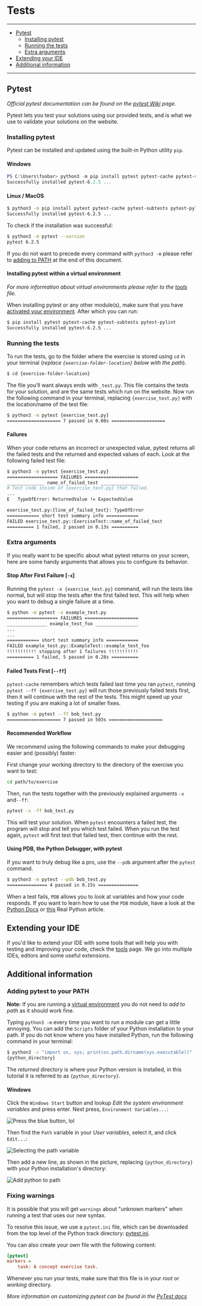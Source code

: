 # Tests

---

- [Pytest](#pytest)
  - [Installing pytest](#installing-pytest)
  - [Running the tests](#running-the-tests)
  - [Extra arguments](#extra-arguments)
- [Extending your IDE](#extending-your-ide)
- [Additional information](#additional-information)

---

## Pytest

_Official pytest documentation can be found on the [pytest Wiki](https://pytest.org/en/latest/) page._

Pytest lets you test your solutions using our provided tests, and is what we use to validate your solutions on the website.

### Installing pytest

Pytest can be installed and updated using the built-in Python utility `pip`.

#### Windows

```powershell
PS C:\Users\foobar> python3 -m pip install pytest pytest-cache pytest-subtests pytest-pylint
Successfully installed pytest-6.2.5 ...
```

#### Linux / MacOS

```bash
$ python3 -m pip install pytest pytest-cache pytest-subtests pytest-pylint
Successfully installed pytest-6.2.5 ...

```

To check if the installation was successful:

```bash
$ python3 -m pytest --version
pytest 6.2.5
```

If you do not want to precede every command with `python3 -m` please refer to [adding to PATH](#adding-to-path) at the end of this document.

#### Installing pytest within a virtual environment

*For more information about virtual environments please refer to the [tools](./tools) file.*

When installing pytest or any other module(s), make sure that you have [activated your environment](./tools#activating-your-virtual-environment). After which you can run:

```bash
$ pip install pytest pytest-cache pytest-subtests pytest-pylint
Successfully installed pytest-6.2.5 ...
```

### Running the tests

To run the tests, go to the folder where the exercise is stored using `cd` in your terminal (_replace `{exercise-folder-location}` below with the path_).

```bash
$ cd {exercise-folder-location}
```

The file you'll want always ends with `_test.py`.
This file contains the tests for your solution, and are the same tests which run on the website.
Now run the following command in your terminal, replacing `{exercise_test.py}` with the location/name of the test file:

```bash
$ python3 -m pytest {exercise_test.py}
==================== 7 passed in 0.08s ====================
```

#### Failures

When your code returns an incorrect or unexpected value, pytest returns all the failed tests and the returned and expected values of each. Look at the following failed test file:

```bash
$ python3 -m pytest {exercise_test.py}
=================== FAILURES ====================
______________ name_of_failed_test ______________
# Test code inside of {exercise_test.py} that failed.
...
E   TypeOfError: ReturnedValue != ExpectedValue

exercise_test.py:{line_of_failed_test}: TypeOfError
============ short test summary info ============
FAILED exercise_test.py::ExerciseTest::name_of_failed_test
========== 1 failed, 2 passed in 0.13s ==========
```

### Extra arguments

If you really want to be specific about what pytest returns on your screen, here are some handy arguments that allows you to configure its behavior.

#### Stop After First Failure [`-x`]

Running the `pytest -x {exercise_test.py}` command, will run the tests like normal, but will stop the tests after the first failed test. This will help when you want to debug a single failure at a time.

```bash
$ python -m pytest -x example_test.py
=================== FAILURES ====================
_______________ example_test_foo ________________
...
...
============ short test summary info ============
FAILED example_test.py::ExampleTest::example_test_foo
!!!!!!!!!!! stopping after 1 failures !!!!!!!!!!!
========== 1 failed, 5 passed in 0.28s ==========
```

#### Failed Tests First [`--ff`]

`pytest-cache` remembers which tests failed last time you ran `pytest`, running `pytest --ff {exercise_test.py}` will run those previously failed tests first, then it will continue with the rest of the tests. This might speed up your testing if you are making a lot of smaller fixes.

```bash
$ python -m pytest --ff bob_test.py
==================== 7 passed in 503s ====================
```

#### Recommended Workflow

We recommend using the following commands to make your debugging easier and (possibly) faster:

First change your working directory to the directory of the exercise you want to test:

```bash
cd path/to/exercise
```

Then, run the tests together with the previously explained arguments `-x` and`--ff`:

```bash
pytest -x -ff bob_test.py
```

This will test your solution. When `pytest` encounters a failed test, the program will stop and tell you which test failed. When you run the test again, `pytest` will first test that failed test, then continue with the rest.

#### Using PDB, the Python Debugger, with pytest

If you want to truly debug like a pro, use the `--pdb` argument after the `pytest` command.

```bash
$ python3 -m pytest --pdb bob_test.py
=============== 4 passed in 0.15s ===============
```

When a test fails, `PDB` allows you to look at variables and how your code responds. If you want to learn how to use the `PDB` module, have a look at the [Python Docs](https://docs.python.org/3/library/pdb.html#module-pdb) or [this](https://realpython.com/python-debugging-pdb/) Real Python article.

## Extending your IDE

If you'd like to extend your IDE with some tools that will help you with testing and improving your code, check the [tools](./tools) page. We go into multiple IDEs, editors and some useful extensions.

## Additional information

### Adding pytest to your PATH

**Note:** If you are running a [virtual environment](./tools.md) you do not need to *add to path* as it should work fine.

Typing `python3 -m` every time you want to run a module can get a little annoying. You can add the `Scripts` folder of your Python installation to your path. If you do not know where you have installed Python, run the following command in your terminal:

```bash
$ python3 -c "import os, sys; print(os.path.dirname(sys.executable))"
{python_directory}
```

The *returned* directory is where your Python version is installed, in this tutorial it is referred to as `{python_directory}`.

#### Windows

Click the `Windows Start` button and lookup *Edit the system environment variables* and press enter. Next press, `Environment Variables...`:

![Press the blue button, lol](https://raw.githubusercontent.com/exercism/python/main/docs/img/Windows-SystemProperties.png)

Then find the `Path` variable in your *User variables*, select it, and click `Edit...`:

![Selecting the path variable](https://raw.githubusercontent.com/exercism/python/main/docs/img/Windows-EnvironmentVariables.png)

Then add a new line, as shown in the picture, replacing `{python_directory}` with your Python installation's directory:

![Add python to path](https://raw.githubusercontent.com/exercism/python/main/docs/img/Windows-AddPythonPath.png)

### Fixing warnings

It is possible that you will get `warnings` about "unknown markers" when running a test that uses our _new_ syntax.

To resolve this issue, we use a `pytest.ini` file, which can be downloaded from the top level of the Python track directory: [pytest.ini](https://github.com/exercism/python/blob/main/pytest.ini).

You can also create your own file with the following content:

```ini
[pytest]
markers = 
    task: A concept exercise task.
```

Whenever you run your tests, make sure that this file is in your _root_ or _working_ directory.

_More information on customizing pytest can be found in the [PyTest docs](https://docs.pytest.org/en/6.2.x/customize.html#pytest-ini)_

